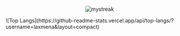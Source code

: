 <p align="center">
  <img align="center" src="https://github-readme-streak-stats.herokuapp.com/?user=PedroVMota&theme=tokyonight" alt="mystreak"/>
</p>
![Top Langs](https://github-readme-stats.vercel.app/api/top-langs/?username=laxmena&layout=compact)
